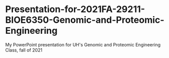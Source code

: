 # Presentation-for-2021FA-29211-BIOE6350-Genomic-and-Proteomic-Engineering
My PowerPoint presentation for UH's Genomic and Proteomic Engineering Class, fall of 2021
